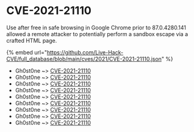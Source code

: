 # CVE-2021-21110

Use after free in safe browsing in Google Chrome prior to 87.0.4280.141 allowed a remote attacker to potentially perform a sandbox escape via a crafted HTML page.

{% embed url="https://github.com/Live-Hack-CVE/full_database/blob/main/cves/2021/CVE-2021-21110.json" %}


* Gh0st0ne ~> [CVE-2021-21110](https://www.alice-snow.ru/2021/database/cve-2021-21110/cve-2021-21110-gh0st0ne)
* Gh0st0ne ~> [CVE-2021-21110](https://www.alice-snow.ru/2021/database/cve-2021-21110/cve-2021-21110-gh0st0ne)
* Gh0st0ne ~> [CVE-2021-21110](https://www.alice-snow.ru/2021/database/cve-2021-21110/cve-2021-21110-gh0st0ne)
* Gh0st0ne ~> [CVE-2021-21110](https://www.alice-snow.ru/2021/database/cve-2021-21110/cve-2021-21110-gh0st0ne)
* Gh0st0ne ~> [CVE-2021-21110](https://www.alice-snow.ru/2021/database/cve-2021-21110/cve-2021-21110-gh0st0ne)
* Gh0st0ne ~> [CVE-2021-21110](https://www.alice-snow.ru/2021/database/cve-2021-21110/cve-2021-21110-gh0st0ne)
* Gh0st0ne ~> [CVE-2021-21110](https://www.alice-snow.ru/2021/database/cve-2021-21110/cve-2021-21110-gh0st0ne)
* Gh0st0ne ~> [CVE-2021-21110](https://www.alice-snow.ru/2021/database/cve-2021-21110/cve-2021-21110-gh0st0ne)
* Gh0st0ne ~> [CVE-2021-21110](https://www.alice-snow.ru/2021/database/cve-2021-21110/cve-2021-21110-gh0st0ne)